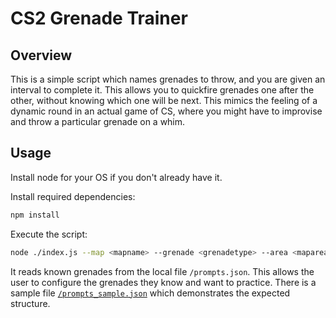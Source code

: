 # CS2 Grenade Trainer
## Overview
This is a simple script which names grenades to throw, and you are given an interval to complete it. This allows you to quickfire grenades one after the other, without knowing which one will be next. This mimics the feeling of a dynamic round in an actual game of CS, where you might have to improvise and throw a particular grenade on a whim.

## Usage
Install node for your OS if you don't already have it.

Install required dependencies:
```bash
npm install
```

Execute the script:
```bash
node ./index.js --map <mapname> --grenade <grenadetype> --area <maparea> --interval <intervalsecs>
```

It reads known grenades from the local file `/prompts.json`. This allows the user to configure the grenades they know and want to practice. There is a sample file [`/prompts_sample.json`](./prompts_sample.json) which demonstrates the expected structure.

